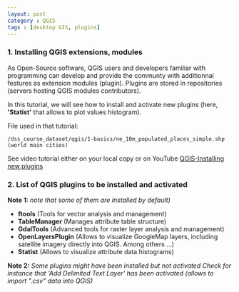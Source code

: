 ```yaml
---
layout: post
category : QGIS
tags : [desktop GIS, plugins]
---
```


### 1. Installing QGIS extensions, modules

As Open-Source software, QGIS users and developers familiar with programming can develop and provide the communty with additionnal features as extension modules (plugin). Plugins are stored in repositories (servers hosting QGIS modules contributors).

In this tutorial, we will see how to install and activate new plugins (here, **'Statist'** that allows to plot values histogram).

File used in that tutorial:

    /dss_course_dataset/qgis/1-basics/ne_10m_populated_places_simple.shp (world main cities)

See video tutorial either on your local copy or on YouTube [QGIS-Installing new plugins](http://www.youtube.com/watch?v=pkQXuj-ISYw&feature=player_detailpage) 

### 2. List of QGIS plugins to be installed and activated
**Note 1:**
*note that some of them are installed by default)*

* **ftools** (Tools for vector analysis and management)
* **TableManager** (Manages attribute table structure)
* **GdalTools** (Advanced tools for raster layer analysis and management)
* **OpenLayersPlugin** (Allows to visualize GoogleMap layers, including satellite imagery directly into QGIS. Among others ...)
* **Statist** (Allows to visualize attribute data histograms)


**Note 2:**
*Some plugins might have been installed but not activated*
*Check for instance that 'Add Delimited Text Layer' has been activated (allows to import ".csv" data into QGIS)*








